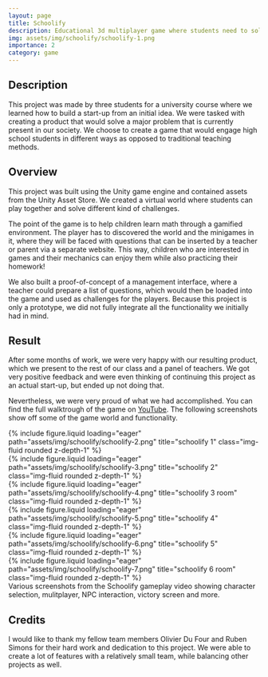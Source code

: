 ```yaml
---
layout: page
title: Schoolify
description: Educational 3d multiplayer game where students need to solve questions to win
img: assets/img/schoolify/schoolify-1.png
importance: 2
category: game
---
```

## Description
This project was made by three students for a university course where we learned how to build a start-up from an initial idea. We were tasked with creating a product that would solve a major problem that is currently present in our society. We choose to create a game that would engage high school students in different ways as opposed to traditional teaching methods.

## Overview
This project was built using the Unity game engine and contained assets from the Unity Asset Store. We created a virtual world where students can play together and solve different kind of challenges. 

The point of the game is to help children learn math through a gamified environment. The player has to discovered the world and the minigames in it, where they will be faced with questions that can be inserted by a teacher or parent via a separate website. This way, children who are interested in games and their mechanics can enjoy them while also practicing their homework!

We also built a proof-of-concept of a management interface, where a teacher could prepare a list of questions, which would then be loaded into the game and used as challenges for the players. Because this project is only a prototype, we did not fully integrate all the functionality we initially had in mind.

## Result

After some months of work, we were very happy with our resulting product, which we present to the rest of our class and a panel of teachers. We got very positive feedback and were even thinking of continuing this project as an actual start-up, but ended up not doing that.

Nevertheless, we were very proud of what we had accomplished. You can find the full walktrough of the game on [YouTube](https://www.youtube.com/watch?v=NGwX1Vd6C3M&ab_channel=CasperDeKeyser). The following screenshots show off some of the game world and functionality.

<div class="row">
    <div class="col-sm mt-2 mt-md-0">
        {% include figure.liquid loading="eager" path="assets/img/schoolify/schoolify-2.png" title="schoolify 1" class="img-fluid rounded z-depth-1" %}
    </div>
    <div class="col-sm mt-2 mt-md-0">
        {% include figure.liquid loading="eager" path="assets/img/schoolify/schoolify-3.png" title="schoolify 2" class="img-fluid rounded z-depth-1" %}
    </div>
    <div class="col-sm mt-2 mt-md-0">
        {% include figure.liquid loading="eager" path="assets/img/schoolify/schoolify-4.png" title="schoolify 3 room" class="img-fluid rounded z-depth-1" %}
    </div>
</div>

<div class="row">
    <div class="col-sm mt-2 mt-md-0">
        {% include figure.liquid loading="eager" path="assets/img/schoolify/schoolify-5.png" title="schoolify 4" class="img-fluid rounded z-depth-1" %}
    </div>
    <div class="col-sm mt-2 mt-md-0">
        {% include figure.liquid loading="eager" path="assets/img/schoolify/schoolify-6.png" title="schoolify 5" class="img-fluid rounded z-depth-1" %}
    </div>
    <div class="col-sm mt-2 mt-md-0">
        {% include figure.liquid loading="eager" path="assets/img/schoolify/schoolify-7.png" title="schoolify 6 room" class="img-fluid rounded z-depth-1" %}
    </div>
</div>

<div class="caption">
    Various screenshots from the Schoolify gameplay video showing character selection, mulitplayer, NPC interaction, victory screen and more.
</div>

## Credits
I would like to thank my fellow team members Olivier Du Four and Ruben Simons for their hard work and dedication to this project. We were able to create a lot of features with a relatively small team, while balancing other projects as well.
